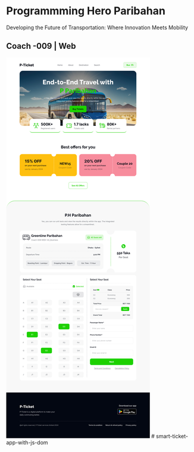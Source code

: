 # Programmming Hero Paribahan

Developing the Future of Transportation: Where Innovation Meets Mobility

## Coach -009 | Web

<img src="./Landing Page Design.jpg" />
# smart-ticket-app-with-js-dom
